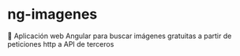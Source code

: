 # ng-imagenes
📸 Aplicación web Angular para buscar imágenes gratuitas a partir de peticiones http a API de terceros
